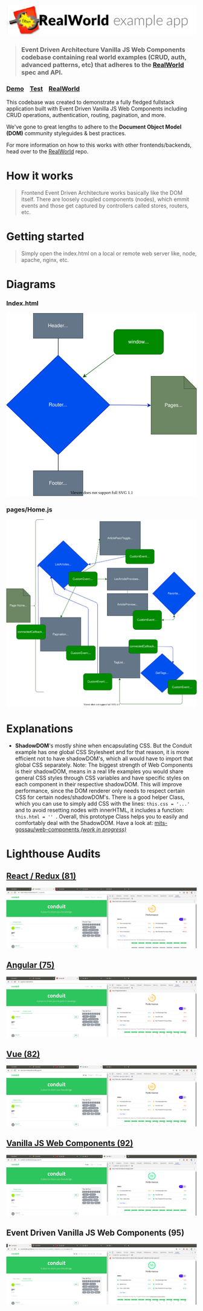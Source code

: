 # ![RealWorld Example App](logo.png)

> ### Event Driven Architecture Vanilla JS Web Components codebase containing real world examples (CRUD, auth, advanced patterns, etc) that adheres to the [RealWorld](https://github.com/gothinkster/realworld) spec and API.


### [Demo](https://mits-gossau.github.io/event-driven-web-components-realworld-example-app)&nbsp;&nbsp;&nbsp;&nbsp;[Test](https://mits-gossau.github.io/event-driven-web-components-realworld-example-app/test)&nbsp;&nbsp;&nbsp;&nbsp;[RealWorld](https://github.com/gothinkster/realworld)


This codebase was created to demonstrate a fully fledged fullstack application built with Event Driven Vanilla JS Web Components including CRUD operations, authentication, routing, pagination, and more.

We've gone to great lengths to adhere to the **Document Object Model (DOM)** community styleguides & best practices.

For more information on how to this works with other frontends/backends, head over to the [RealWorld](https://github.com/gothinkster/realworld) repo.


# How it works

> Frontend Event Driven Architecture works basically like the DOM itself. There are loosely coupled components (nodes), which emmit events and those get captured by controllers called stores, routers, etc.

# Getting started

> Simply open the index.html on a local or remote web server like, node, apache, nginx, etc.

# Diagrams

### Index.html
![Index](./diagrams/Index.drawio.svg)
### pages/Home.js
![Home](./diagrams/Home.drawio.svg)

# Explanations

* **ShadowDOM**'s mostly shine when encapsulating CSS. But the Conduit example has one global CSS Stylesheet and for that reason, it is more efficient not to have shadowDOM's, which all would have to import that global CSS separately. Note: The biggest strength of Web Components is their shadowDOM, means in a real life examples you would share general CSS styles through CSS variables and have specific styles on each component in their respective shadowDOM. This will improve performance, since the DOM renderer only needs to respect certain CSS for certain nodes/shadowDOM's. There is a good helper Class, which you can use to simply add CSS with the lines: ```this.css = '...' ``` and to avoid resetting nodes with innerHTML, it includes a function: ```this.html = '' ```. Overall, this prototype Class helps you to easily and comfortably deal with the ShadowDOM. Have a look at: [mits-gossau/web-components *(work in progress)*](https://github.com/mits-gossau/web-components/blob/master/src/es/components/prototypes/Shadow.js)

# Lighthouse Audits

## [React / Redux (81)](https://github.com/gothinkster/react-redux-realworld-example-app)
![react-redux.realworld](./images/react-redux.realworld.png)

## [Angular (75)](https://github.com/gothinkster/angular-realworld-example-app)
![angular.realworld.io](./images/angular.realworld.io.png)

## [Vue (82)](https://github.com/gothinkster/vue-realworld-example-app)
![vue-vuex-realworld.netlify](./images/vue-vuex-realworld.netlify.png)

## [Vanilla JS Web Components (92)](https://github.com/gothinkster/web-components-realworld-example-app)
![conduit-vanilla.herokuapp](./images/conduit-vanilla.herokuapp.png)

## Event Driven Vanilla JS Web Components (95)
![event-driven-web-components-realworld-example-app](./images/event-driven-web-components-realworld-example-app.png)
